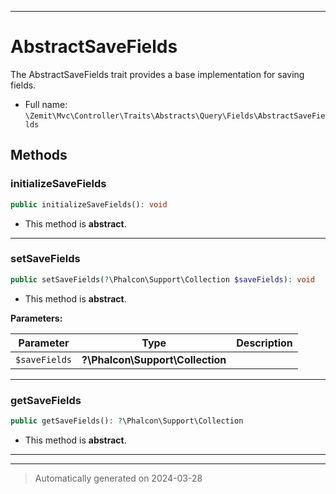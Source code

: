 ***

# AbstractSaveFields

The AbstractSaveFields trait provides a base implementation for saving fields.



* Full name: `\Zemit\Mvc\Controller\Traits\Abstracts\Query\Fields\AbstractSaveFields`




## Methods


### initializeSaveFields



```php
public initializeSaveFields(): void
```




* This method is **abstract**.







***

### setSaveFields



```php
public setSaveFields(?\Phalcon\Support\Collection $saveFields): void
```




* This method is **abstract**.



**Parameters:**

| Parameter | Type | Description |
|-----------|------|-------------|
| `$saveFields` | **?\Phalcon\Support\Collection** |  |





***

### getSaveFields



```php
public getSaveFields(): ?\Phalcon\Support\Collection
```




* This method is **abstract**.







***

***
> Automatically generated on 2024-03-28

